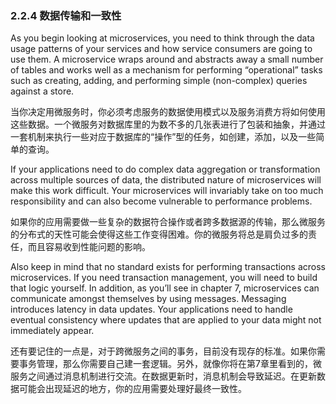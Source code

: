 ### 2.2.4 数据传输和一致性

As you begin looking at microservices, you need to think through the data usage patterns of your services and how service consumers are going to use them. A microservice wraps around and abstracts away a small number of tables and works well as a mechanism for performing “operational” tasks such as creating, adding, and performing simple \(non-complex\) queries against a store.

当你决定用微服务时，你必须考虑服务的数据使用模式以及服务消费方将如何使用这些数据。一个微服务对数据库里的为数不多的几张表进行了包装和抽象，并通过一套机制来执行一些对应于数据库的“操作”型的任务，如创建，添加，以及一些简单的查询。

If your applications need to do complex data aggregation or transformation across multiple sources of data, the distributed nature of microservices will make this work difficult. Your microservices will invariably take on too much responsibility and can also become vulnerable to performance problems.

如果你的应用需要做一些复杂的数据符合操作或者跨多数据源的传输，那么微服务的分布式的天性可能会使得这些工作变得困难。你的微服务将总是肩负过多的责任，而且容易收到性能问题的影响。

Also keep in mind that no standard exists for performing transactions across microservices. If you need transaction management, you will need to build that logic yourself. In addition, as you’ll see in chapter 7, microservices can communicate amongst themselves by using messages. Messaging introduces latency in data updates. Your applications need to handle eventual consistency where updates that are applied to your data might not immediately appear.

还有要记住的一点是，对于跨微服务之间的事务，目前没有现存的标准。如果你需要事务管理，那么你需要自己建一套逻辑。另外，就像你将在第7章里看到的，微服务之间通过消息机制进行交流。在数据更新时，消息机制会导致延迟。在更新数据可能会出现延迟的地方，你的应用需要处理好最终一致性。

